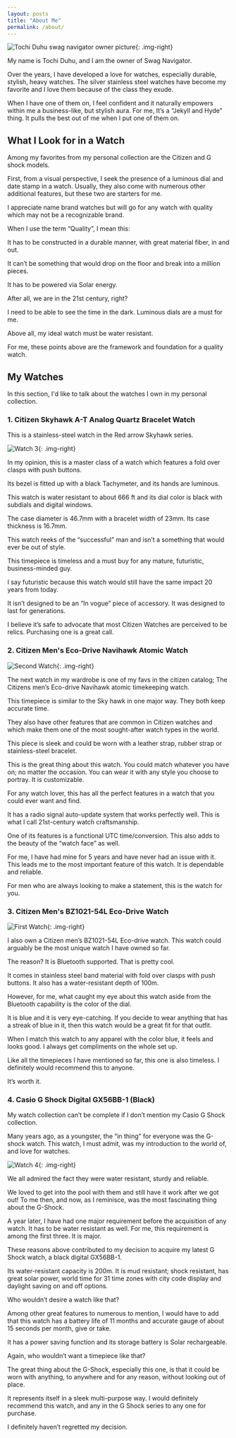 ```yaml
---
layout: posts
title: "About Me" 
permalink: /about/
---
```


![Tochi Duhu swag navigator owner picture](/img/tochi.png){: .img-right}

My name is Tochi Duhu, and I am the owner of Swag Navigator. 

Over the years, I have developed a love for watches, especially durable, stylish, heavy watches. The silver stainless steel watches have become my favorite and I love them because of the class they exude.

When I have one of them on, I feel confident and it naturally empowers within me a business-like, but stylish aura. For me, It’s a “Jekyll and Hyde” thing. It pulls the best out of me when I put one of them on.

## What I Look for in a Watch 

Among my favorites from my personal collection are the Citizen and G shock models.

First, from a visual perspective, I seek the presence of a luminous dial and date stamp in a watch. Usually, they also come with numerous other additional features, but these two are starters for me.

I appreciate name brand watches but will go for any watch with quality which may not be a recognizable brand.

When I use the term “Quality”, I mean this: 

It has to be constructed in a durable manner, with great material fiber, in and out.

It can’t be something that would drop on the floor and break into a million pieces.

It has to be powered via Solar energy. 

After all, we are in the 21st century, right?

I need to be able to see the time in the dark. Luminous dials are a must for me.

Above all, my ideal watch must be water resistant.

For me, these points above are the framework and foundation for a quality watch. 

## My Watches

In this section, I'd like to talk about the watches I own in my personal collection.

### 1. Citizen Skyhawk A-T Analog Quartz Bracelet Watch

This is a stainless-steel watch in the Red arrow Skyhawk series.

![Watch 3](/img/watches/about/watch-3.png){: .img-right}

In my opinion, this is a master class of a watch which features a fold over clasps with push buttons.

Its bezel is fitted up with a black Tachymeter, and its hands are luminous.

This watch is water resistant to about 666 ft and its dial color is black with subdials and digital windows.

The case diameter is 46.7mm with a bracelet width of 23mm. Its case thickness is 16.7mm.

This watch reeks of the “successful” man and isn’t a something that would ever be out of style. 
 
This timepiece is timeless and a must buy for any mature, futuristic, business-minded guy. 

I say futuristic because this watch would still have the same impact 20 years from today.

It isn’t designed to be an “In vogue” piece of accessory. It was designed to last for generations.

I believe it’s safe to advocate that most Citizen Watches are perceived to be relics. Purchasing one is a great call.

### 2. Citizen Men's Eco-Drive Navihawk Atomic Watch

![Second Watch](/img/watches/about/watch-2.png){: .img-right}

The next watch in my wardrobe is one of my favs in the citizen catalog; The Citizens men’s Eco-drive Navihawk atomic timekeeping watch.

This timepiece is similar to the Sky hawk in one major way. They both keep accurate time.

They also have other features that are common in Citizen watches and which make them one of the most sought-after watch types in the world.

This piece is sleek and could be worn with a leather strap, rubber strap or stainless-steel bracelet.

This is the great thing about this watch. You could match whatever you have on; no matter the occasion. You can wear it with any style you choose to portray. It is customizable.

For any watch lover, this has all the perfect features in a watch that you could ever want and find.

It has a radio signal auto-update system that works perfectly well. This is what I call 21st-century watch craftsmanship.

One of its features is a functional UTC time/conversion. This also adds to the beauty of the “watch face” as well.

For me, I have had mine for 5 years and have never had an issue with it. This leads me to the most important feature of this watch. It is dependable and reliable.

For men who are always looking to make a statement, this is the watch for you.

### 3. Citizen Men's BZ1021-54L Eco-Drive Watch
 
![First Watch](/img/watches/about/watch-1.png){: .img-right}

I also own a Citizen men’s BZ1021-54L Eco-drive watch. This watch could arguably be the most unique watch I have owned so far.

The reason? It is Bluetooth supported. That is pretty cool.

It comes in stainless steel band material with fold over clasps with push buttons. It also has a water-resistant depth of 100m.

However, for me, what caught my eye about this watch aside from the Bluetooth capability is the color of the dial.

 It is blue and it is very eye-catching. If you decide to wear anything that has a streak of blue in it, then this watch would be a great fit for that outfit.

When I match this watch to any apparel with the color blue, it feels and looks good. I always get compliments on the whole set up.

Like all the timepieces I have mentioned so far, this one is also timeless. I definitely would recommend this to anyone. 

It’s worth it.

### 4. Casio G Shock Digital GX56BB-1 (Black)

My watch collection can’t be complete if I don’t mention my Casio G Shock collection.

Many years ago, as a youngster, the “in thing” for everyone was the G-shock watch. This watch, I must admit, was my introduction to the world of, and love for watches.

![Watch 4](/img/watches/about/watch-4.png){: .img-right}

We all admired the fact they were water resistant, sturdy and reliable.

We loved to get into the pool with them and still have it work after we got out! To me then, and now, as I reminisce, was the most fascinating thing about the G-Shock.

A year later, I have had one major requirement before the acquisition of any watch. It has to be water resistant as well. For me, this requirement is among the first three. It is major.

These reasons above contributed to my decision to acquire my latest G Shock watch, a black digital GX56BB-1.

Its water-resistant capacity is 200m. It is mud resistant; shock resistant, has great solar power, world time for 31 time zones with city code display and daylight saving on and off options.

Who wouldn’t desire a watch like that?

Among other great features to numerous to mention, I would have to add that this watch has a battery life of 11 months and accurate gauge of about 15 seconds per month, give or take.

It has a power saving function and its storage battery is Solar rechargeable.

Again, who wouldn’t want a timepiece like that?

The great thing about the G-Shock, especially this one, is that it could be worn with anything, to anywhere and for any reason, without looking out of place.

It represents itself in a sleek multi-purpose way. I would definitely recommend this watch, and any in the G Shock series to any one for purchase.

I definitely haven’t regretted my decision.
